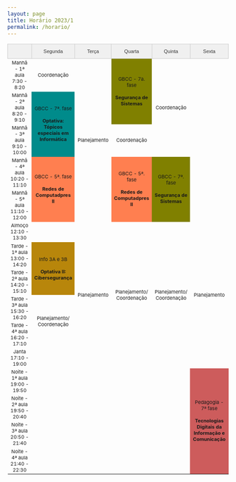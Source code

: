```yaml
---
layout: page
title: Horário 2023/1
permalink: /horario/
---
```

<style>
table{
  border-collapse:collapse;
  border-color:#ccc;
  border-spacing:0;
}
td{
    border-collapse:collapse;
    border-color:#ccc;
    border-spacing:0; 
    font-size:11px;
    text-align: center;
    width:100px
  }
  th{
    background-color:#f0f0f0;
    border-color:#ccc;
    border-style:solid;
    border-width:1px;color:#333;
    font-family:Arial, sans-serif;
    font-size:11px;
    font-weight:normal;
    overflow:hidden;
    padding:10px 5px;
    word-break:normal;
  }
  table {
  width: 100%;
}

.redes1{
    background-color:coral
}
.redes2{
    background-color:chocolate
}
.seguranca{
    background-color:olive
}
.topicos1{
    background-color:darkcyan
}
.tics{
    background-color:indianred
}
.tecinf1{
    background-color:darkgoldenrod
}
.l1{
    border-color:inherit;
    text-align:center;
    vertical-align:middle
    font-size:12px;
}



</style>
  <table >
 
  <thead>
    <tr>
      <th class="l1"></th>
      <th class="l1">Segunda</th>
      <th class="l1">Terça</th>
      <th class="l1">Quarta</th>
      <th class="l1">Quinta</th>
      <th class="l1">Sexta</th>
    </tr>
  </thead>
  <tbody>
    <tr>
      <td >Manhã - 1ª aula<br>7:30 - 8:20</td>
      <td >Coordenação</td>
      <td rowspan="5">Planejamento</td>
      <td class="seguranca" rowspan="2">GBCC - 7a. fase<br><br><b>Segurança de Sistemas</b></td>      
      <td rowspan="3">Coordenação</td>
      <td ></td>      
    </tr>
    <tr>
      <td >Manhã - 2ª aula<br>8:20 - 9:10</td>
      <td class="topicos1" rowspan="2">GBCC - 7ª. fase<br><br><b>Optativa: Tópicos especiais em Informática</b></td>
      <td ></td>
    </tr>
    <tr>
      <td >Manhã - 3ª aula<br>9:10 - 10:00</td>      
      <td >Coordenação</td>
      <td ></td>
    </tr>
    <tr>
      <td >Manhã - 4ª aula<br>10:20 - 11:10</td>      
      <td class="redes1" rowspan="2">GBCC - 5ª. fase<br><br><b>Redes de Computadpres II</b></td>
      <td class="redes1" rowspan="2">GBCC - 5ª. fase<br><br><b>Redes de Computadpres II</b></td>
      <td class="seguranca" rowspan="2">GBCC - 7ª. fase<br><br><b>Segurança de Sistemas</b></td> 
      <td ></td>  
    </tr>
     <tr>
      <td >Manhã - 5ª aula<br>11:10 - 12:00</td>      
      <td ></td>
    </tr>
    </tr>
    <tr>
      <td >Almoço<br>12:10 - 13:30</td>      
      <td ></td>
      <td ></td>
      <td ></td>
      <td ></td>
      <td ></td>
    </tr>
    <tr>
      <td >Tarde - 1ª aula<br>13:00 - 14:20</td>      
      <td class="tecinf1" rowspan="2">Info 3A e 3B<br><br><b>Optativa II: Cibersegurança</b></td>
      <td rowspan="4">Planejamento</td>
      <td rowspan="4">Planejamento/ Coordenação</td>
      <td rowspan="4">Planejamento/ Coordenação</td>
      <td rowspan="4">Planejamento</td>
    </tr>
    <tr>
      <td >Tarde - 2ª aula<br>14:20 - 15:10</td>  
    </tr>
    <tr>
      <td >Tarde - 3ª aula<br>15:30 - 16:20</td>  
      <td rowspan="2">Planejamento/ Coordenação</td>
    </tr>
   <tr>
      <td>Tarde - 4ª aula<br>16:20 - 17:10</td>  
    </tr>
    <tr>
      <td >Janta<br>17:10 - 19:00</td>      
      <td ></td>
      <td ></td>
      <td ></td>
      <td ></td>
      <td ></td>
    </tr>
    <tr>
      <td >Noite - 1ª aula<br>19:00 - 19:50</td>      
      <td ></td>
      <td ></td>
      <td ></td>
      <td ></td>
      <td class="tics" rowspan="4">Pedagogia - 7ª fase<br><br><b>Tecnologias Digitais da Informação e Comunicação</b></td>
    </tr>
    <tr>
      <td >Noite - 2ª aula<br>19:50 - 20:40</td>      
      <td ></td>
      <td ></td>
      <td ></td>
      <td ></td>
    </tr>
    <tr>
      <td >Noite - 3ª aula<br>20:50 - 21:40</td>      
      <td ></td>
      <td ></td>
      <td ></td>
      <td ></td>
    </tr>
    <tr>
      <td >Noite - 4ª aula<br>21:40 - 22:30</td>      
      <td ></td>
      <td ></td>
      <td ></td>
      <td ></td>
    </tr>
   
  </tbody>
  </table>